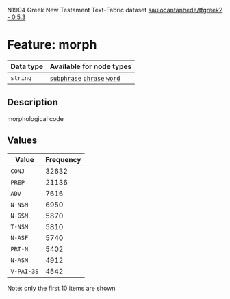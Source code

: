 <p>N1904 Greek New Testament Text-Fabric dataset <a href="https://github.com/saulocantanhede/tfgreek2">saulocantanhede/tfgreek2 - 0.5.3</a></p>

<h1>Feature: morph</h1>

<table>
<thead>
<tr>
  <th>Data type</th>
  <th>Available for node types</th>
</tr>
</thead>
<tbody>
<tr>
  <td><code>string</code></td>
  <td><A HREF="featurebynodetype.md#subphrase"><code>subphrase</code></A> <A HREF="featurebynodetype.md#phrase"><code>phrase</code></A> <A HREF="featurebynodetype.md#word"><code>word</code></A></td>
</tr>
</tbody>
</table>

<h2>Description</h2>

<p>morphological code</p>

<h2>Values</h2>

<table>
<thead>
<tr>
  <th>Value</th>
  <th>Frequency</th>
</tr>
</thead>
<tbody>
<tr>
  <td><code>CONJ</code></td>
  <td>32632</td>
</tr>
<tr>
  <td><code>PREP</code></td>
  <td>21136</td>
</tr>
<tr>
  <td><code>ADV</code></td>
  <td>7616</td>
</tr>
<tr>
  <td><code>N-NSM</code></td>
  <td>6950</td>
</tr>
<tr>
  <td><code>N-GSM</code></td>
  <td>5870</td>
</tr>
<tr>
  <td><code>T-NSM</code></td>
  <td>5810</td>
</tr>
<tr>
  <td><code>N-ASF</code></td>
  <td>5740</td>
</tr>
<tr>
  <td><code>PRT-N</code></td>
  <td>5402</td>
</tr>
<tr>
  <td><code>N-ASM</code></td>
  <td>4912</td>
</tr>
<tr>
  <td><code>V-PAI-3S</code></td>
  <td>4542</td>
</tr>
</tbody>
</table>

<p>Note: only the first 10 items are shown</p>
